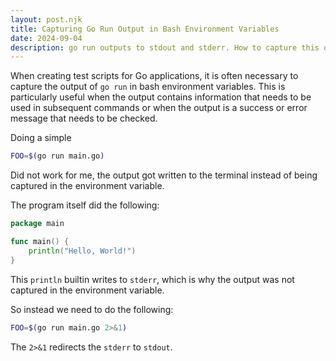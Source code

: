 ```yaml
---
layout: post.njk
title: Capturing Go Run Output in Bash Environment Variables
date: 2024-09-04
description: go run outputs to stdout and stderr. How to capture this output in bash environment variables?
---
```


When creating test scripts for Go applications, it is often necessary to capture the output of `go run` in bash environment variables. This is particularly useful when the output contains information that needs to be used in subsequent commands or when the output is a success or error message that needs to be checked.

Doing a simple

```bash
FOO=$(go run main.go)
```

Did not work for me, the output got written to the terminal instead of being captured in the environment variable.

The program itself did the following:

```go
package main

func main() {
	println("Hello, World!")
}
```

This `println` builtin writes to `stderr`, which is why the output was not captured in the environment variable.

So instead we need to do the following:

```bash
FOO=$(go run main.go 2>&1)
```

The `2>&1` redirects the `stderr` to `stdout`.
